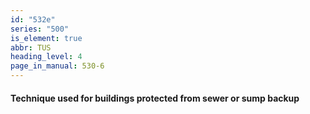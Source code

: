 ```yaml
---
id: "532e"
series: "500"
is_element: true
abbr: TUS
heading_level: 4
page_in_manual: 530-6
---
```


#### Technique used for buildings protected from sewer or sump backup